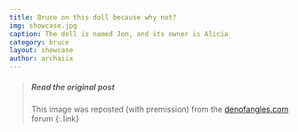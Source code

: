 ```yaml
---
title: Bruce on this doll because why not?
img: showcase.jpg
caption: The doll is named Jon, and its owner is Alicia
category: bruce
layout: showcase
author: archaiix
---
```


> ##### Read the original post
> This image was reposted (with premission) from the  [denofangles.com](https://denofangels.com/posts/12259581/) forum
{:.link}
